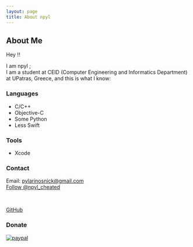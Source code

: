 ```yaml
---
layout: page
title: About npyl
---
```

## About Me

Hey !!								<br>

I am npyl	;						<br>
I am a student at CEID (Computer Engineering and Informatics Department) at UPatras, Greece,
and this is what I know:

### Languages
- C/C++
- Objective-C
- Some Python
- Less Swift

### Tools
- Xcode

### Contact
Email: [pylarinosnick@gmail.com](mailto:pylarinosnick@gmail.com)<br>
<a href="https://twitter.com/npyl_cheated?ref_src=twsrc%5Etfw" class="twitter-follow-button" data-show-count="false">Follow @npyl_cheated</a>
<script async src="https://platform.twitter.com/widgets.js" charset="utf-8"></script><br>		
[GitHub](https://github.com/npyl)

### Donate

[![paypal](https://www.paypalobjects.com/en_US/i/btn/btn_donateCC_LG.gif)](https://www.paypal.com/cgi-bin/webscr?cmd=_s-xclick&hosted_button_id=NSV636CUWX754)